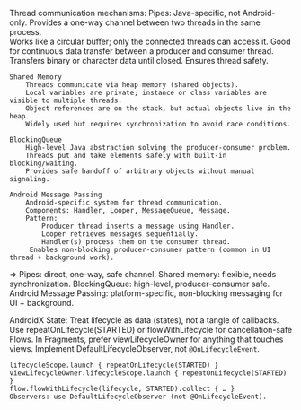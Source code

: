 Thread communication mechanisms:
	Pipes:
		Java-specific, not Android-only.
		Provides a one-way channel between two threads in the same process.		
		Works like a circular buffer; only the connected threads can access it.
		Good for continuous data transfer between a producer and consumer thread.
		Transfers binary or character data until closed.
		Ensures thread safety.

	Shared Memory
		Threads communicate via heap memory (shared objects).
		Local variables are private; instance or class variables are visible to multiple threads.
		Object references are on the stack, but actual objects live in the heap.
		Widely used but requires synchronization to avoid race conditions.

	BlockingQueue
		High-level Java abstraction solving the producer-consumer problem.
		Threads put and take elements safely with built-in blocking/waiting.
		Provides safe handoff of arbitrary objects without manual signaling.

	Android Message Passing
		Android-specific system for thread communication.
		Components: Handler, Looper, MessageQueue, Message.
		Pattern:
			Producer thread inserts a message using Handler.
			Looper retrieves messages sequentially.
			Handler(s) process them on the consumer thread.
		 Enables non-blocking producer-consumer pattern (common in UI thread + background work).

=> 	Pipes: direct, one-way, safe channel.
	Shared memory: flexible, needs synchronization.
	BlockingQueue: high-level, producer-consumer safe.
	Android Message Passing: platform-specific, non-blocking messaging for UI + background.

AndroidX State:
	Treat lifecycle as data (states), not a tangle of callbacks.
	Use repeatOnLifecycle(STARTED) or flowWithLifecycle for cancellation-safe Flows.
	In Fragments, prefer viewLifecycleOwner for anything that touches views.
	Implement DefaultLifecycleObserver, not `@OnLifecycleEvent`.
	
	lifecycleScope.launch { repeatOnLifecycle(STARTED) }
	viewLifecycleOwner.lifecycleScope.launch { repeatOnLifecycle(STARTED) }
	flow.flowWithLifecycle(lifecycle, STARTED).collect { … }
	Observers: use DefaultLifecycleObserver (not @OnLifecycleEvent).